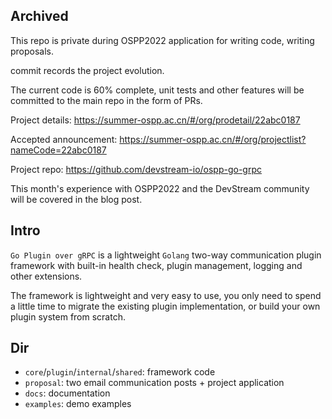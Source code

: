 ## Archived
This repo is private during OSPP2022 application for writing code, writing proposals. 

commit records the project evolution.

The current code is 60% complete, unit tests and other features will be committed to the main repo in the form of PRs.

Project details: https://summer-ospp.ac.cn/#/org/prodetail/22abc0187

Accepted announcement: https://summer-ospp.ac.cn/#/org/projectlist?nameCode=22abc0187

Project repo: https://github.com/devstream-io/ospp-go-grpc

This month's experience with OSPP2022 and the DevStream community will be covered in the blog post.

## Intro
`Go Plugin over gRPC` is a lightweight `Golang` two-way communication plugin framework with built-in health check, plugin management, logging and other extensions.

The framework is lightweight and very easy to use, you only need to spend a little time to migrate the existing plugin implementation, or build your own plugin system from scratch.

## Dir

- `core`/`plugin`/`internal`/`shared`: framework code
- `proposal`: two email communication posts + project application
- `docs`: documentation
- `examples`: demo examples

